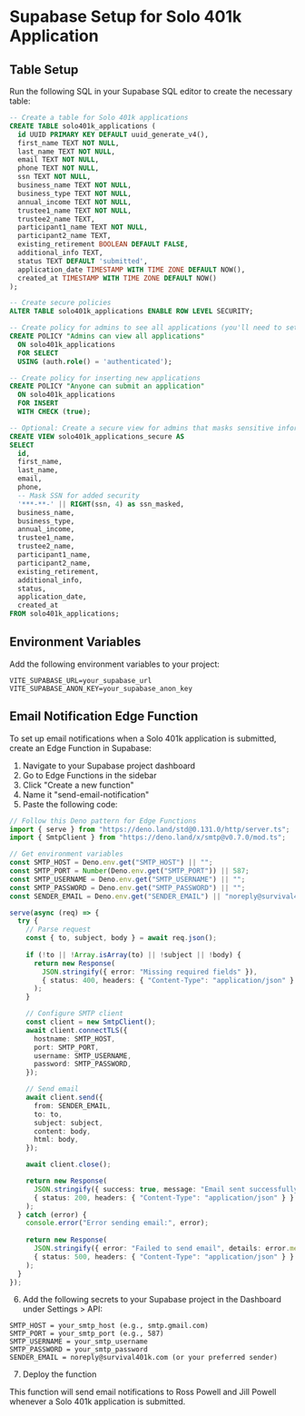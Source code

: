 
# Supabase Setup for Solo 401k Application

## Table Setup

Run the following SQL in your Supabase SQL editor to create the necessary table:

```sql
-- Create a table for Solo 401k applications
CREATE TABLE solo401k_applications (
  id UUID PRIMARY KEY DEFAULT uuid_generate_v4(),
  first_name TEXT NOT NULL,
  last_name TEXT NOT NULL,
  email TEXT NOT NULL,
  phone TEXT NOT NULL,
  ssn TEXT NOT NULL,
  business_name TEXT NOT NULL,
  business_type TEXT NOT NULL,
  annual_income TEXT NOT NULL,
  trustee1_name TEXT NOT NULL,
  trustee2_name TEXT,
  participant1_name TEXT NOT NULL,
  participant2_name TEXT,
  existing_retirement BOOLEAN DEFAULT FALSE,
  additional_info TEXT,
  status TEXT DEFAULT 'submitted',
  application_date TIMESTAMP WITH TIME ZONE DEFAULT NOW(),
  created_at TIMESTAMP WITH TIME ZONE DEFAULT NOW()
);

-- Create secure policies
ALTER TABLE solo401k_applications ENABLE ROW LEVEL SECURITY;

-- Create policy for admins to see all applications (you'll need to set up auth and roles)
CREATE POLICY "Admins can view all applications" 
  ON solo401k_applications 
  FOR SELECT 
  USING (auth.role() = 'authenticated');

-- Create policy for inserting new applications
CREATE POLICY "Anyone can submit an application" 
  ON solo401k_applications 
  FOR INSERT 
  WITH CHECK (true);

-- Optional: Create a secure view for admins that masks sensitive information
CREATE VIEW solo401k_applications_secure AS
SELECT 
  id,
  first_name,
  last_name,
  email,
  phone,
  -- Mask SSN for added security
  '***-**-' || RIGHT(ssn, 4) as ssn_masked,
  business_name,
  business_type,
  annual_income,
  trustee1_name,
  trustee2_name,
  participant1_name,
  participant2_name,
  existing_retirement,
  additional_info,
  status,
  application_date,
  created_at
FROM solo401k_applications;
```

## Environment Variables

Add the following environment variables to your project:

```
VITE_SUPABASE_URL=your_supabase_url
VITE_SUPABASE_ANON_KEY=your_supabase_anon_key
```

## Email Notification Edge Function

To set up email notifications when a Solo 401k application is submitted, create an Edge Function in Supabase:

1. Navigate to your Supabase project dashboard
2. Go to Edge Functions in the sidebar
3. Click "Create a new function"
4. Name it "send-email-notification"
5. Paste the following code:

```typescript
// Follow this Deno pattern for Edge Functions
import { serve } from "https://deno.land/std@0.131.0/http/server.ts";
import { SmtpClient } from "https://deno.land/x/smtp@v0.7.0/mod.ts";

// Get environment variables
const SMTP_HOST = Deno.env.get("SMTP_HOST") || "";
const SMTP_PORT = Number(Deno.env.get("SMTP_PORT")) || 587;
const SMTP_USERNAME = Deno.env.get("SMTP_USERNAME") || "";
const SMTP_PASSWORD = Deno.env.get("SMTP_PASSWORD") || "";
const SENDER_EMAIL = Deno.env.get("SENDER_EMAIL") || "noreply@survival401k.com";

serve(async (req) => {
  try {
    // Parse request
    const { to, subject, body } = await req.json();
    
    if (!to || !Array.isArray(to) || !subject || !body) {
      return new Response(
        JSON.stringify({ error: "Missing required fields" }),
        { status: 400, headers: { "Content-Type": "application/json" } }
      );
    }

    // Configure SMTP client
    const client = new SmtpClient();
    await client.connectTLS({
      hostname: SMTP_HOST,
      port: SMTP_PORT,
      username: SMTP_USERNAME,
      password: SMTP_PASSWORD,
    });

    // Send email
    await client.send({
      from: SENDER_EMAIL,
      to: to,
      subject: subject,
      content: body,
      html: body,
    });

    await client.close();

    return new Response(
      JSON.stringify({ success: true, message: "Email sent successfully" }),
      { status: 200, headers: { "Content-Type": "application/json" } }
    );
  } catch (error) {
    console.error("Error sending email:", error);
    
    return new Response(
      JSON.stringify({ error: "Failed to send email", details: error.message }),
      { status: 500, headers: { "Content-Type": "application/json" } }
    );
  }
});
```

6. Add the following secrets to your Supabase project in the Dashboard under Settings > API:

```
SMTP_HOST = your_smtp_host (e.g., smtp.gmail.com)
SMTP_PORT = your_smtp_port (e.g., 587)
SMTP_USERNAME = your_smtp_username
SMTP_PASSWORD = your_smtp_password
SENDER_EMAIL = noreply@survival401k.com (or your preferred sender)
```

7. Deploy the function

This function will send email notifications to Ross Powell and Jill Powell whenever a Solo 401k application is submitted.
